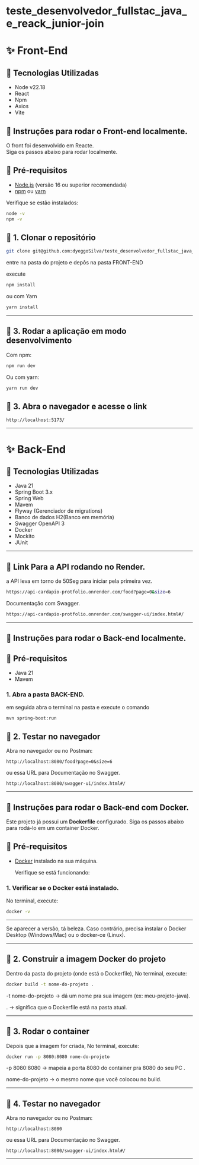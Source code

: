 # teste_desenvolvedor_fullstac_java_e_reack_junior-join

# ✨ Front-End

## 🔧 Tecnologias Utilizadas

* Node v22.18
* React
* Npm
* Axios
* Vite

## 🚀 Instruções para rodar o Front-end localmente.

O front foi desenvolvido em Reacte.  
Siga os passos abaixo para rodar localmente.

## 🔹 Pré-requisitos
- [Node.js](https://nodejs.org/) (versão 16 ou superior recomendada)  
- [npm](https://www.npmjs.com/) ou [yarn](https://yarnpkg.com/)  

Verifique se estão instalados:

```bash
node -v
npm -v
```

## 🔹 1. Clonar o repositório

```bash
git clone git@github.com:dyeggoSilva/teste_desenvolvedor_fullstac_java_e_reack_junior-join.git
```
entre na pasta do projeto e depôs na pasta FRONT-END

execute 

```bash
npm install
```
ou com Yarn

```bash
yarn install
```
---
## 🔹 3. Rodar a aplicação em modo desenvolvimento

Com npm:

```bash
npm run dev
```
Ou com yarn:
```bash
yarn run dev
```

## 🔹 3. Abra o navegador e acesse o link
```web
http://localhost:5173/
```
---

# ✨ Back-End

## 🔧 Tecnologias Utilizadas

* Java 21
* Spring Boot 3.x
* Spring Web
* Mavem
* Flyway (Gerenciador de migrations)
* Banco de dados H2(Banco em memória)
* Swagger OpenAPI 3
* Docker
* Mockito
* JUnit
  
---

## 🔹 Link Para a API rodando no Render.

a API leva em torno de 50Seg para iniciar pela primeira vez.
```bash
https://api-cardapio-protfolio.onrender.com/food?page=0&size=6

```

Documentação com Swagger.

```bash
https://api-cardapio-protfolio.onrender.com/swagger-ui/index.html#/
```
---

##  🚀 Instruções para rodar o Back-end localmente.

## 🔹 Pré-requisitos
* Java 21
* Mavem

### 1. Abra a pasta BACK-END.

em seguida abra o terminal na pasta e execute o comando

```bach
mvn spring-boot:run
```

## 🔹 2. Testar no navegador

Abra no navegador ou no Postman:

```web
http://localhost:8080/food?page=0&size=6
```
ou essa URL para Documentação no Swagger.

```web
http://localhost:8080/swagger-ui/index.html#/
```
---
##  🚀 Instruções para rodar o Back-end com Docker.

Este projeto já possui um **Dockerfile** configurado. Siga os passos abaixo para rodá-lo em um container Docker.



## 🔹 Pré-requisitos

- [Docker](https://www.docker.com/products/docker-desktop) instalado na sua máquina.

  Verifique se está funcionando:

### 1. Verificar se o Docker está instalado.

No terminal, execute:

```bash
docker -v
```
---
Se aparecer a versão, tá beleza. Caso contrário, precisa instalar o Docker Desktop
 (Windows/Mac) ou o docker-ce (Linux).

 ---

## 🔹 2. Construir a imagem Docker do projeto

Dentro da pasta do projeto (onde está o Dockerfile), No terminal, execute:

```bash
docker build -t nome-do-projeto .
```

-t nome-do-projeto → dá um nome pra sua imagem (ex: meu-projeto-java).

. → significa que o Dockerfile está na pasta atual.

---

## 🔹 3. Rodar o container

Depois que a imagem for criada, No terminal, execute:

```bash
docker run -p 8080:8080 nome-do-projeto

```
-p 8080:8080 → mapeia a porta 8080 do container pra 8080 do seu PC .

nome-do-projeto → o mesmo nome que você colocou no build.

---

## 🔹 4. Testar no navegador

Abra no navegador ou no Postman:

```web
http://localhost:8080
```
ou essa URL para Documentação no Swagger.

```web
http://localhost:8080/swagger-ui/index.html#/
```
---

